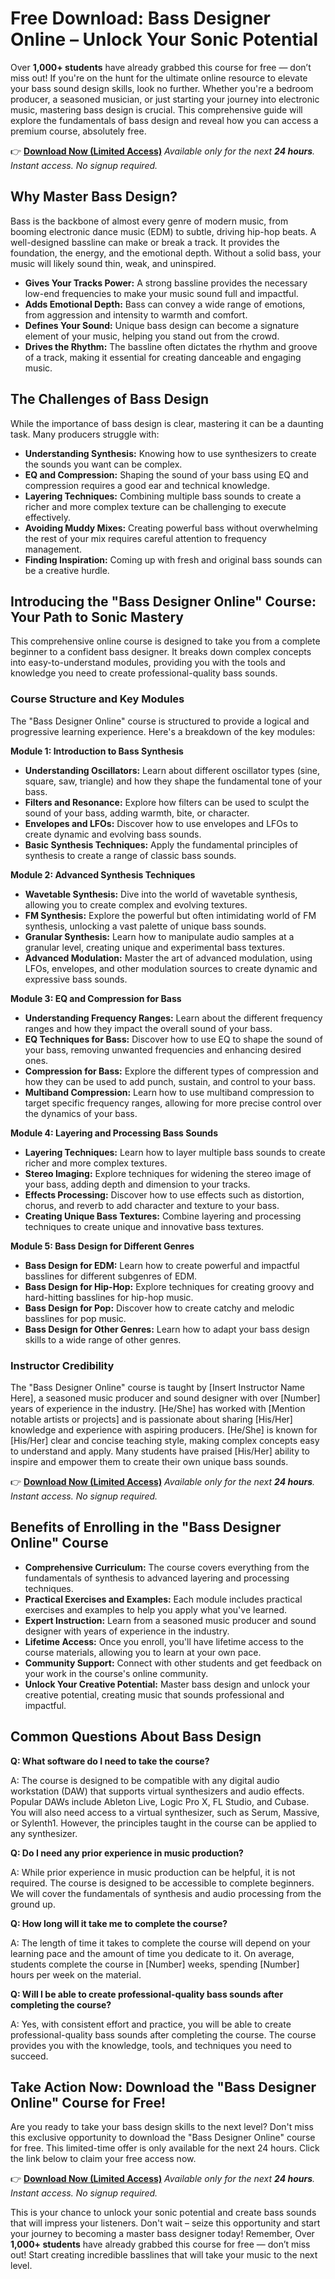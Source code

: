 # Free Download: Bass Designer Online – Unlock Your Sonic Potential

Over **1,000+ students** have already grabbed this course for free — don’t miss out! If you're on the hunt for the ultimate online resource to elevate your bass sound design skills, look no further. Whether you're a bedroom producer, a seasoned musician, or just starting your journey into electronic music, mastering bass design is crucial. This comprehensive guide will explore the fundamentals of bass design and reveal how you can access a premium course, absolutely free.

👉 [**Download Now (Limited Access)**](https://udemywork.com/bass-designer-online)
_Available only for the next **24 hours**. Instant access. No signup required._

## Why Master Bass Design?

Bass is the backbone of almost every genre of modern music, from booming electronic dance music (EDM) to subtle, driving hip-hop beats. A well-designed bassline can make or break a track. It provides the foundation, the energy, and the emotional depth. Without a solid bass, your music will likely sound thin, weak, and uninspired.

*   **Gives Your Tracks Power:** A strong bassline provides the necessary low-end frequencies to make your music sound full and impactful.
*   **Adds Emotional Depth:** Bass can convey a wide range of emotions, from aggression and intensity to warmth and comfort.
*   **Defines Your Sound:** Unique bass design can become a signature element of your music, helping you stand out from the crowd.
*   **Drives the Rhythm:** The bassline often dictates the rhythm and groove of a track, making it essential for creating danceable and engaging music.

## The Challenges of Bass Design

While the importance of bass design is clear, mastering it can be a daunting task. Many producers struggle with:

*   **Understanding Synthesis:** Knowing how to use synthesizers to create the sounds you want can be complex.
*   **EQ and Compression:** Shaping the sound of your bass using EQ and compression requires a good ear and technical knowledge.
*   **Layering Techniques:** Combining multiple bass sounds to create a richer and more complex texture can be challenging to execute effectively.
*   **Avoiding Muddy Mixes:** Creating powerful bass without overwhelming the rest of your mix requires careful attention to frequency management.
*   **Finding Inspiration:** Coming up with fresh and original bass sounds can be a creative hurdle.

## Introducing the "Bass Designer Online" Course: Your Path to Sonic Mastery

This comprehensive online course is designed to take you from a complete beginner to a confident bass designer. It breaks down complex concepts into easy-to-understand modules, providing you with the tools and knowledge you need to create professional-quality bass sounds.

### Course Structure and Key Modules

The "Bass Designer Online" course is structured to provide a logical and progressive learning experience. Here's a breakdown of the key modules:

**Module 1: Introduction to Bass Synthesis**

*   **Understanding Oscillators:** Learn about different oscillator types (sine, square, saw, triangle) and how they shape the fundamental tone of your bass.
*   **Filters and Resonance:** Explore how filters can be used to sculpt the sound of your bass, adding warmth, bite, or character.
*   **Envelopes and LFOs:** Discover how to use envelopes and LFOs to create dynamic and evolving bass sounds.
*   **Basic Synthesis Techniques:** Apply the fundamental principles of synthesis to create a range of classic bass sounds.

**Module 2: Advanced Synthesis Techniques**

*   **Wavetable Synthesis:** Dive into the world of wavetable synthesis, allowing you to create complex and evolving textures.
*   **FM Synthesis:** Explore the powerful but often intimidating world of FM synthesis, unlocking a vast palette of unique bass sounds.
*   **Granular Synthesis:** Learn how to manipulate audio samples at a granular level, creating unique and experimental bass textures.
*   **Advanced Modulation:** Master the art of advanced modulation, using LFOs, envelopes, and other modulation sources to create dynamic and expressive bass sounds.

**Module 3: EQ and Compression for Bass**

*   **Understanding Frequency Ranges:** Learn about the different frequency ranges and how they impact the overall sound of your bass.
*   **EQ Techniques for Bass:** Discover how to use EQ to shape the sound of your bass, removing unwanted frequencies and enhancing desired ones.
*   **Compression for Bass:** Explore the different types of compression and how they can be used to add punch, sustain, and control to your bass.
*   **Multiband Compression:** Learn how to use multiband compression to target specific frequency ranges, allowing for more precise control over the dynamics of your bass.

**Module 4: Layering and Processing Bass Sounds**

*   **Layering Techniques:** Learn how to layer multiple bass sounds to create richer and more complex textures.
*   **Stereo Imaging:** Explore techniques for widening the stereo image of your bass, adding depth and dimension to your tracks.
*   **Effects Processing:** Discover how to use effects such as distortion, chorus, and reverb to add character and texture to your bass.
*   **Creating Unique Bass Textures:** Combine layering and processing techniques to create unique and innovative bass textures.

**Module 5: Bass Design for Different Genres**

*   **Bass Design for EDM:** Learn how to create powerful and impactful basslines for different subgenres of EDM.
*   **Bass Design for Hip-Hop:** Explore techniques for creating groovy and hard-hitting basslines for hip-hop music.
*   **Bass Design for Pop:** Discover how to create catchy and melodic basslines for pop music.
*   **Bass Design for Other Genres:** Learn how to adapt your bass design skills to a wide range of other genres.

### Instructor Credibility

The "Bass Designer Online" course is taught by [Insert Instructor Name Here], a seasoned music producer and sound designer with over [Number] years of experience in the industry. [He/She] has worked with [Mention notable artists or projects] and is passionate about sharing [His/Her] knowledge and experience with aspiring producers. [He/She] is known for [His/Her] clear and concise teaching style, making complex concepts easy to understand and apply. Many students have praised [His/Her] ability to inspire and empower them to create their own unique bass sounds.

👉 [**Download Now (Limited Access)**](https://udemywork.com/bass-designer-online)
_Available only for the next **24 hours**. Instant access. No signup required._

## Benefits of Enrolling in the "Bass Designer Online" Course

*   **Comprehensive Curriculum:** The course covers everything from the fundamentals of synthesis to advanced layering and processing techniques.
*   **Practical Exercises and Examples:** Each module includes practical exercises and examples to help you apply what you've learned.
*   **Expert Instruction:** Learn from a seasoned music producer and sound designer with years of experience in the industry.
*   **Lifetime Access:** Once you enroll, you'll have lifetime access to the course materials, allowing you to learn at your own pace.
*   **Community Support:** Connect with other students and get feedback on your work in the course's online community.
*   **Unlock Your Creative Potential:** Master bass design and unlock your creative potential, creating music that sounds professional and impactful.

## Common Questions About Bass Design

**Q: What software do I need to take the course?**

A: The course is designed to be compatible with any digital audio workstation (DAW) that supports virtual synthesizers and audio effects. Popular DAWs include Ableton Live, Logic Pro X, FL Studio, and Cubase. You will also need access to a virtual synthesizer, such as Serum, Massive, or Sylenth1. However, the principles taught in the course can be applied to any synthesizer.

**Q: Do I need any prior experience in music production?**

A: While prior experience in music production can be helpful, it is not required. The course is designed to be accessible to complete beginners. We will cover the fundamentals of synthesis and audio processing from the ground up.

**Q: How long will it take me to complete the course?**

A: The length of time it takes to complete the course will depend on your learning pace and the amount of time you dedicate to it. On average, students complete the course in [Number] weeks, spending [Number] hours per week on the material.

**Q: Will I be able to create professional-quality bass sounds after completing the course?**

A: Yes, with consistent effort and practice, you will be able to create professional-quality bass sounds after completing the course. The course provides you with the knowledge, tools, and techniques you need to succeed.

## Take Action Now: Download the "Bass Designer Online" Course for Free!

Are you ready to take your bass design skills to the next level? Don't miss this exclusive opportunity to download the "Bass Designer Online" course for free. This limited-time offer is only available for the next 24 hours. Click the link below to claim your free access now.

👉 [**Download Now (Limited Access)**](https://udemywork.com/bass-designer-online)
_Available only for the next **24 hours**. Instant access. No signup required._

This is your chance to unlock your sonic potential and create bass sounds that will impress your listeners. Don't wait – seize this opportunity and start your journey to becoming a master bass designer today! Remember, Over **1,000+ students** have already grabbed this course for free — don’t miss out! Start creating incredible basslines that will take your music to the next level.

